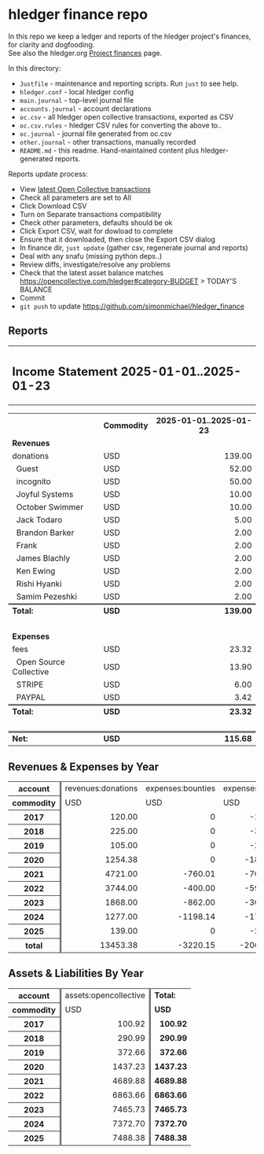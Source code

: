 # hledger finance repo

In this repo we keep a ledger and reports of the hledger project's finances, for clarity and dogfooding.\
See also the hledger.org [Project finances](https://hledger.org/FINANCE.html) page.

In this directory:

- `Justfile`          - maintenance and reporting scripts. Run `just` to see help.
- `hledger.conf`      - local hledger config
- `main.journal`      - top-level journal file
- `accounts.journal`  - account declarations
- `oc.csv`            - all hledger open collective transactions, exported as CSV
- `oc.csv.rules`      - hledger CSV rules for converting the above to..
- `oc.journal`        - journal file generated from oc.csv
- `other.journal`     - other transactions, manually recorded
- `README.md`         - this readme. Hand-maintained content plus hledger-generated reports.

Reports update process:

- View [latest Open Collective transactions](https://opencollective.com/hledger/transactions?kind=CONTRIBUTION%2CEXPENSE%2CHOST_FEE%2CPAYMENT_PROCESSOR_FEE%2CPAYMENT_PROCESSOR_COVER)
- Check all parameters are set to All
- Click Download CSV
- Turn on Separate transactions compatibility
- Check other parameters, defaults should be ok
- Click Export CSV, wait for dowload to complete
- Ensure that it downloaded, then close the Export CSV dialog
- In finance dir, `just update` (gather csv, regenerate journal and reports)
- Deal with any snafu (missing python deps..)
- Review diffs, investigate/resolve any problems
- Check that the latest asset balance matches https://opencollective.com/hledger#category-BUDGET > TODAY'S BALANCE
- Commit
- `git push` to update https://github.com/simonmichael/hledger_finance

## Reports

<!-- REPORTS: (don't edit below) -->


<table><tr><th colspan="3" style="text-align:left"><h2>Income Statement 2025-01-01..2025-01-23</h2></th></tr>

<table><tr><th></th><th>Commodity</th><th>2025-01-01..2025-01-23</th></tr><tr><td colspan="3" class="account"><b>Revenues</b></td></tr><tr><td class="account">donations</td><td>USD</td><td align="right" class="amount">139.00</td></tr><tr><td class="account">  Guest</td><td>USD</td><td align="right" class="amount">52.00</td></tr><tr><td class="account">  incognito</td><td>USD</td><td align="right" class="amount">50.00</td></tr><tr><td class="account">  Joyful Systems</td><td>USD</td><td align="right" class="amount">10.00</td></tr><tr><td class="account">  October Swimmer</td><td>USD</td><td align="right" class="amount">10.00</td></tr><tr><td class="account">  Jack Todaro</td><td>USD</td><td align="right" class="amount">5.00</td></tr><tr><td class="account">  Brandon Barker</td><td>USD</td><td align="right" class="amount">2.00</td></tr><tr><td class="account">  Frank</td><td>USD</td><td align="right" class="amount">2.00</td></tr><tr><td class="account">  James Blachly</td><td>USD</td><td align="right" class="amount">2.00</td></tr><tr><td class="account">  Ken Ewing</td><td>USD</td><td align="right" class="amount">2.00</td></tr><tr><td class="account">  Rishi Hyanki</td><td>USD</td><td align="right" class="amount">2.00</td></tr><tr><td class="account">  Samim Pezeshki</td><td>USD</td><td align="right" class="amount">2.00</td></tr><tr><td style="border-top:double black" class="account"><b>Total:</b></td><td style="border-top:double black"><b>USD</b></td><td style="border-top:double black" align="right" class="amount coltotal"><b>139.00</b></td></tr><tr><td colspan="3"> </td></tr><tr><td colspan="3" class="account"><b>Expenses</b></td></tr><tr><td class="account">fees</td><td>USD</td><td align="right" class="amount">23.32</td></tr><tr><td class="account">  Open Source Collective</td><td>USD</td><td align="right" class="amount">13.90</td></tr><tr><td class="account">  STRIPE</td><td>USD</td><td align="right" class="amount">6.00</td></tr><tr><td class="account">  PAYPAL</td><td>USD</td><td align="right" class="amount">3.42</td></tr><tr><td style="border-top:double black" class="account"><b>Total:</b></td><td style="border-top:double black"><b>USD</b></td><td style="border-top:double black" align="right" class="amount coltotal"><b>23.32</b></td></tr><tr><td colspan="3"> </td></tr><tr><td style="border-top:double black" class="account"><b>Net:</b></td><td style="border-top:double black"><b>USD</b></td><td style="border-top:double black" align="right" class="amount coltotal"><b>115.68</b></td></tr></table></table>

## Revenues & Expenses by Year


<table><tr><th style="border-right:double black" class="account">account</th><td class="account">revenues:donations</td><td class="account">expenses:bounties</td><td class="account">expenses:fees</td><td class="account">expenses:misc</td><td style="border-left:double black" class="account"><b>Total:</b></td></tr><tr><th style="border-right:double black">commodity</th><td>USD</td><td>USD</td><td>USD</td><td>USD</td><td style="border-left:double black"><b>USD</b></td></tr><tr><th style="border-right:double black">2017</th><td align="right" class="amount">120.00</td><td align="right" class="amount">0</td><td align="right" class="amount">-19.08</td><td align="right" class="amount">0</td><td style="border-left:double black" align="right" class="amount coltotal"><b>100.92</b></td></tr><tr><th style="border-right:double black">2018</th><td align="right" class="amount">225.00</td><td align="right" class="amount">0</td><td align="right" class="amount">-34.93</td><td align="right" class="amount">0</td><td style="border-left:double black" align="right" class="amount coltotal"><b>190.07</b></td></tr><tr><th style="border-right:double black">2019</th><td align="right" class="amount">105.00</td><td align="right" class="amount">0</td><td align="right" class="amount">-23.33</td><td align="right" class="amount">0</td><td style="border-left:double black" align="right" class="amount coltotal"><b>81.67</b></td></tr><tr><th style="border-right:double black">2020</th><td align="right" class="amount">1254.38</td><td align="right" class="amount">0</td><td align="right" class="amount">-189.81</td><td align="right" class="amount">0</td><td style="border-left:double black" align="right" class="amount coltotal"><b>1064.57</b></td></tr><tr><th style="border-right:double black">2021</th><td align="right" class="amount">4721.00</td><td align="right" class="amount">-760.01</td><td align="right" class="amount">-708.34</td><td align="right" class="amount">0</td><td style="border-left:double black" align="right" class="amount coltotal"><b>3252.65</b></td></tr><tr><th style="border-right:double black">2022</th><td align="right" class="amount">3744.00</td><td align="right" class="amount">-400.00</td><td align="right" class="amount">-592.10</td><td align="right" class="amount">-578.12</td><td style="border-left:double black" align="right" class="amount coltotal"><b>2173.78</b></td></tr><tr><th style="border-right:double black">2023</th><td align="right" class="amount">1868.00</td><td align="right" class="amount">-862.00</td><td align="right" class="amount">-303.93</td><td align="right" class="amount">-100.00</td><td style="border-left:double black" align="right" class="amount coltotal"><b>602.07</b></td></tr><tr><th style="border-right:double black">2024</th><td align="right" class="amount">1277.00</td><td align="right" class="amount">-1198.14</td><td align="right" class="amount">-171.89</td><td align="right" class="amount">0</td><td style="border-left:double black" align="right" class="amount coltotal"><b>-93.03</b></td></tr><tr><th style="border-right:double black">2025</th><td align="right" class="amount">139.00</td><td align="right" class="amount">0</td><td align="right" class="amount">-23.32</td><td align="right" class="amount">0</td><td style="border-left:double black" align="right" class="amount coltotal"><b>115.68</b></td></tr><tr><th style="border-right:double black" class="rowtotal">total</th><td align="right" class="amount rowtotal">13453.38</td><td align="right" class="amount rowtotal">-3220.15</td><td align="right" class="amount rowtotal">-2066.73</td><td align="right" class="amount rowtotal">-678.12</td><td style="border-left:double black" align="right" class="amount coltotal"><b>7488.38</b></td></tr></table>


## Assets & Liabilities By Year


<table><tr><th style="border-right:double black" class="account">account</th><td class="account">assets:opencollective</td><td style="border-left:double black" class="account"><b>Total:</b></td></tr><tr><th style="border-right:double black">commodity</th><td>USD</td><td style="border-left:double black"><b>USD</b></td></tr><tr><th style="border-right:double black">2017</th><td align="right" class="amount">100.92</td><td style="border-left:double black" align="right" class="amount coltotal"><b>100.92</b></td></tr><tr><th style="border-right:double black">2018</th><td align="right" class="amount">290.99</td><td style="border-left:double black" align="right" class="amount coltotal"><b>290.99</b></td></tr><tr><th style="border-right:double black">2019</th><td align="right" class="amount">372.66</td><td style="border-left:double black" align="right" class="amount coltotal"><b>372.66</b></td></tr><tr><th style="border-right:double black">2020</th><td align="right" class="amount">1437.23</td><td style="border-left:double black" align="right" class="amount coltotal"><b>1437.23</b></td></tr><tr><th style="border-right:double black">2021</th><td align="right" class="amount">4689.88</td><td style="border-left:double black" align="right" class="amount coltotal"><b>4689.88</b></td></tr><tr><th style="border-right:double black">2022</th><td align="right" class="amount">6863.66</td><td style="border-left:double black" align="right" class="amount coltotal"><b>6863.66</b></td></tr><tr><th style="border-right:double black">2023</th><td align="right" class="amount">7465.73</td><td style="border-left:double black" align="right" class="amount coltotal"><b>7465.73</b></td></tr><tr><th style="border-right:double black">2024</th><td align="right" class="amount">7372.70</td><td style="border-left:double black" align="right" class="amount coltotal"><b>7372.70</b></td></tr><tr><th style="border-right:double black">2025</th><td align="right" class="amount">7488.38</td><td style="border-left:double black" align="right" class="amount coltotal"><b>7488.38</b></td></tr></table>

